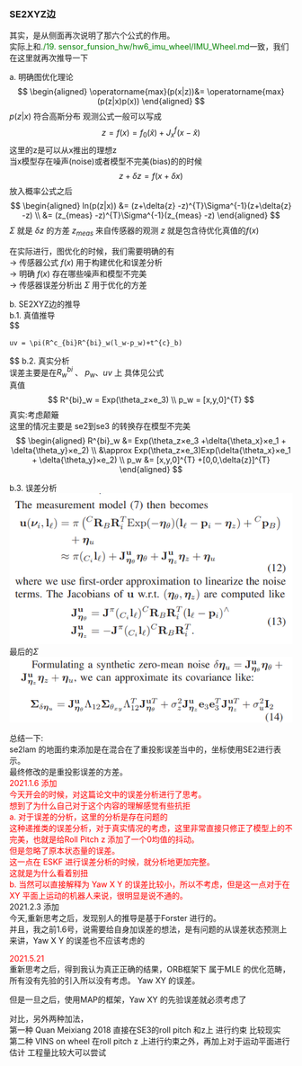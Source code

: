 <!--
 * @Author: Liu Weilong
 * @Date: 2021-01-05 09:57:00
 * @LastEditors: Liu Weilong
 * @LastEditTime: 2021-05-21 08:44:24
 * @FilePath: /3rd-test-learning/doc/SLAM-related/se2lam/theory.md
 * @Description: 
-->

### SE2XYZ边
其实，是从侧面再次说明了那六个公式的作用。<br>
实际上和<font color="Green">./19. sensor_funsion_hw/hw6_imu_wheel/IMU_Wheel.md</font>一致，我们在这里就再次推导一下<br>

a. 明确图优化理论
$$
    \begin{aligned}
    \operatorname{max}(p(x|z))&= \operatorname{max}(p(z|x)p(x))
    \end{aligned}
$$
$p(z|x)$ 符合高斯分布
观测公式一般可以写成
$$
z = f(x) = f_0(\hat{x})+J^{f}_x(x-\hat{x})
$$
这里的z是可以从x推出的理想z<br>
当x模型存在噪声(noise)或者模型不完美(bias)的的时候<br>
$$
    z+\delta{z} = f(x+\delta{x})
$$
放入概率公式之后
$$
    \begin{aligned}
    ln(p(z|x)) &= (z+\delta{z} -z)^{T}\Sigma^{-1}(z+\delta{z} -z)
    \\
    &=  (z_{meas} -z)^{T}\Sigma^{-1}(z_{meas} -z)
    \end{aligned}
$$
$\Sigma$ 就是 $\delta{z}$ 的方差
$z_{meas}$ 来自传感器的观测
$z$ 就是包含待优化真值的$f(x)$

在实际进行，图优化的时候，我们需要明确的有<br>
-> 传感器公式 $f(x)$ 用于构建优化和误差分析<br>
-> 明确 $f(x)$ 存在哪些噪声和模型不完美<br>
-> 传感器误差分析出 $\Sigma$ 用于优化的方差 <br>


b. SE2XYZ边的推导<br>
b.1. 真值推导<br>
$$

    uv = \pi(R^c_{bi}R^{bi}_w(l_w-p_w)+t^{c}_b)

$$
b.2. 真实分析<br>
误差主要是在$R^{bi}_w$ 、 $p_w$、$uv$ 上
具体见公式<br>
真值<br>
$$
    R^{bi}_w = Exp(\theta_z×e_3)
    \\
    p_w = [x,y,0]^{T}
$$
真实:考虑颠簸<br>
这里的情况主要是 se2到se3 的转换存在模型不完美
$$
\begin{aligned}
    R^{bi}_w &= Exp(\theta_z×e_3 +\delta{\theta_x}×e_1 + \delta{\theta_y}×e_2)
    \\
    &\approx Exp(\theta_z×e_3)Exp(\delta{\theta_x}×e_1 + \delta{\theta_y}×e_2)
    \\
    p_w &= [x,y,0]^{T} +[0,0,\delta{z}]^{T}
\end{aligned}
$$

b.3. 误差分析<br>
![](./picture/1.png)
最后的$\Sigma$
![](./picture/2.png)


总结一下:<br>
se2lam 的地面约束添加是在混合在了重投影误差当中的，坐标使用SE2进行表示。<br>
最终修改的是重投影误差的方差。<br>
<font color = "Red">
2021.1.6 添加<br>
今天开会的时候，对这篇论文中的误差分析进行了思考。<br>
想到了为什么自己对于这个内容的理解感觉有些抗拒<br>
a. 对于误差的分析，这里的分析是存在问题的<br>
   这种递推类的误差分析，对于真实情况的考虑，这里非常直接只修正了模型上的不完美，也就是给Roll Pitch z 添加了一个0均值的抖动。<br>
   但是忽略了原本状态量的误差。<br>
   这一点在 ESKF 进行误差分析的时候，就分析地更加完整。<br>
   这就是为什么看着别扭<br>
b. 当然可以直接解释为 Yaw X Y 的误差比较小，所以不考虑，但是这一点对于在 XY 平面上运动的机器人来说，很明显是说不通的。
</font><br>
2021.2.3 添加<br>
今天,重新思考之后，发现别人的推导是基于Forster 进行的。<br>
并且，我之前1.6号，说需要给自身加误差的想法，是有问题的从误差状态预测上来讲，Yaw X Y 的误差也不应该考虑的<br>

<font color="Red"> 2021.5.21</font><br>
重新思考之后，得到我认为真正正确的结果，ORB框架下 属于MLE 的优化范畴，所有没有先验的引入所以没有考虑。 Yaw XY 的误差。

但是一旦之后，使用MAP的框架，Yaw XY 的先验误差就必须考虑了



对比，另外两种加法，<br>
第一种 Quan Meixiang 2018 直接在SE3的roll pitch 和z上 进行约束 比较现实<br>
第二种 VINS on wheel 在roll pitch z 上进行约束之外，再加上对于运动平面进行估计 工程量比较大可以尝试<br>

